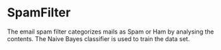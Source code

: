 # SpamFilter
The email spam filter categorizes mails as Spam or Ham by analysing the contents.
The Naive Bayes classifier is used to train the data set.

